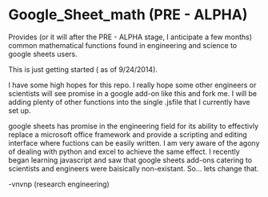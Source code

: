 Google_Sheet_math (PRE - ALPHA)
=================

Provides (or it will after the PRE - ALPHA stage, I anticipate a few months) common mathematical functions 
found in engineering and science to google sheets users.

This is just getting started ( as of 9/24/2014).

I have some high hopes for this repo. 
I really hope some other engineers or scientists will see promise in a google add-on like this and fork me.
I will be adding plenty of other functions into the single .jsfile that I currently have set up.

google sheets has promise in the engineering field for its ability to effectivly replace a microsoft office framework
and provide a scripting and editing interface where fuctions can be easily written. I am very aware of the agony of dealing
with python and excel to achieve the same effect. I recently began learning javascript and saw that google sheets add-ons 
catering to scientists and engineers were baisically non-existant. So... lets change that.


-vnvnp (research engineering)
